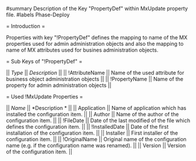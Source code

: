 #summary Description of the Key "PropertyDef" within MxUpdate property file.
#labels Phase-Deploy

= Introduction =

Properties with key "!PropertyDef" defines the mapping to name of the MX properties used for admin administration objects and also the mapping to name of MX attributes used for busines administration objects.


= Sub Keys of "!PropertyDef" =

|| *Type* || *Description* ||
|| !AttributeName || Name of the used attribute for business object administration objects ||
|| !PropertyName || Name of the property for admin administration objects  ||


= Used !MxUpdate Properties =

|| *Name* || *Description * ||
|| Application || Name of application which has installed the configuration item. ||
|| Author || Name of the author of the configuration item. ||
|| !FileDate || Date of the last modified of the file which defines the configuration item. ||
|| !InstalledDate || Date of the first installation of the configuration item. ||
|| Installer || First installer of the configuration item. ||
|| !OriginalName || Original name of the configuration name (e.g. if the configuration name was renamed). ||
|| Version || Version of the configuration item. ||
